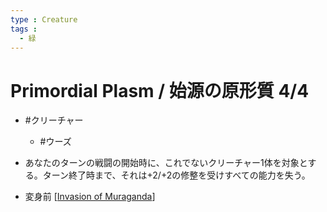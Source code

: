 ```yaml
---
type : Creature
tags :
  - 緑
---
```

# Primordial Plasm / 始源の原形質 4/4

* #クリーチャー
  * #ウーズ

* あなたのターンの戦闘の開始時に、これでないクリーチャー1体を対象とする。ターン終了時まで、それは+2/+2の修整を受けすべての能力を失う。
* 変身前 [[Invasion of Muraganda]]

[//begin]: # "Autogenerated link references for markdown compatibility"
[Invasion of Muraganda]: <Invasion of Muraganda.md> "Invasion of Muraganda / ムラガンダへの侵攻 (4)(緑) 6"
[//end]: # "Autogenerated link references"
